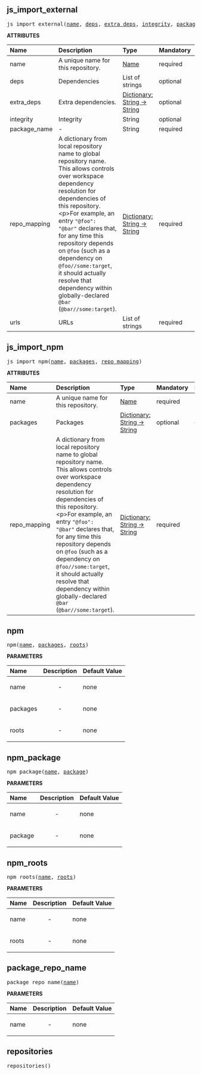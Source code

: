 <!-- Generated with Stardoc: http://skydoc.bazel.build -->

<a id="#js_import_external"></a>

## js_import_external

<pre>
js_import_external(<a href="#js_import_external-name">name</a>, <a href="#js_import_external-deps">deps</a>, <a href="#js_import_external-extra_deps">extra_deps</a>, <a href="#js_import_external-integrity">integrity</a>, <a href="#js_import_external-package_name">package_name</a>, <a href="#js_import_external-repo_mapping">repo_mapping</a>, <a href="#js_import_external-urls">urls</a>)
</pre>

**ATTRIBUTES**

| Name                                                     | Description                                                                                                                                                                                                                                                                                                                                                                                                                                                                           | Type                                                                                      | Mandatory | Default |
| :------------------------------------------------------- | :------------------------------------------------------------------------------------------------------------------------------------------------------------------------------------------------------------------------------------------------------------------------------------------------------------------------------------------------------------------------------------------------------------------------------------------------------------------------------------ | :---------------------------------------------------------------------------------------- | :-------- | :------ |
| <a id="js_import_external-name"></a>name                 | A unique name for this repository.                                                                                                                                                                                                                                                                                                                                                                                                                                                    | <a href="https://bazel.build/docs/build-ref.html#name">Name</a>                           | required  |         |
| <a id="js_import_external-deps"></a>deps                 | Dependencies                                                                                                                                                                                                                                                                                                                                                                                                                                                                          | List of strings                                                                           | optional  | []      |
| <a id="js_import_external-extra_deps"></a>extra_deps     | Extra dependencies.                                                                                                                                                                                                                                                                                                                                                                                                                                                                   | <a href="https://bazel.build/docs/skylark/lib/dict.html">Dictionary: String -> String</a> | optional  | {}      |
| <a id="js_import_external-integrity"></a>integrity       | Integrity                                                                                                                                                                                                                                                                                                                                                                                                                                                                             | String                                                                                    | optional  | ""      |
| <a id="js_import_external-package_name"></a>package_name | -                                                                                                                                                                                                                                                                                                                                                                                                                                                                                     | String                                                                                    | required  |         |
| <a id="js_import_external-repo_mapping"></a>repo_mapping | A dictionary from local repository name to global repository name. This allows controls over workspace dependency resolution for dependencies of this repository.&lt;p&gt;For example, an entry <code>"@foo": "@bar"</code> declares that, for any time this repository depends on <code>@foo</code> (such as a dependency on <code>@foo//some:target</code>, it should actually resolve that dependency within globally-declared <code>@bar</code> (<code>@bar//some:target</code>). | <a href="https://bazel.build/docs/skylark/lib/dict.html">Dictionary: String -> String</a> | required  |         |
| <a id="js_import_external-urls"></a>urls                 | URLs                                                                                                                                                                                                                                                                                                                                                                                                                                                                                  | List of strings                                                                           | required  |         |

<a id="#js_import_npm"></a>

## js_import_npm

<pre>
js_import_npm(<a href="#js_import_npm-name">name</a>, <a href="#js_import_npm-packages">packages</a>, <a href="#js_import_npm-repo_mapping">repo_mapping</a>)
</pre>

**ATTRIBUTES**

| Name                                                | Description                                                                                                                                                                                                                                                                                                                                                                                                                                                                           | Type                                                                                      | Mandatory | Default |
| :-------------------------------------------------- | :------------------------------------------------------------------------------------------------------------------------------------------------------------------------------------------------------------------------------------------------------------------------------------------------------------------------------------------------------------------------------------------------------------------------------------------------------------------------------------ | :---------------------------------------------------------------------------------------- | :-------- | :------ |
| <a id="js_import_npm-name"></a>name                 | A unique name for this repository.                                                                                                                                                                                                                                                                                                                                                                                                                                                    | <a href="https://bazel.build/docs/build-ref.html#name">Name</a>                           | required  |         |
| <a id="js_import_npm-packages"></a>packages         | Packages                                                                                                                                                                                                                                                                                                                                                                                                                                                                              | <a href="https://bazel.build/docs/skylark/lib/dict.html">Dictionary: String -> String</a> | optional  | {}      |
| <a id="js_import_npm-repo_mapping"></a>repo_mapping | A dictionary from local repository name to global repository name. This allows controls over workspace dependency resolution for dependencies of this repository.&lt;p&gt;For example, an entry <code>"@foo": "@bar"</code> declares that, for any time this repository depends on <code>@foo</code> (such as a dependency on <code>@foo//some:target</code>, it should actually resolve that dependency within globally-declared <code>@bar</code> (<code>@bar//some:target</code>). | <a href="https://bazel.build/docs/skylark/lib/dict.html">Dictionary: String -> String</a> | required  |         |

<a id="#npm"></a>

## npm

<pre>
npm(<a href="#npm-name">name</a>, <a href="#npm-packages">packages</a>, <a href="#npm-roots">roots</a>)
</pre>

**PARAMETERS**

| Name                              | Description               | Default Value |
| :-------------------------------- | :------------------------ | :------------ |
| <a id="npm-name"></a>name         | <p align="center"> - </p> | none          |
| <a id="npm-packages"></a>packages | <p align="center"> - </p> | none          |
| <a id="npm-roots"></a>roots       | <p align="center"> - </p> | none          |

<a id="#npm_package"></a>

## npm_package

<pre>
npm_package(<a href="#npm_package-name">name</a>, <a href="#npm_package-package">package</a>)
</pre>

**PARAMETERS**

| Name                                    | Description               | Default Value |
| :-------------------------------------- | :------------------------ | :------------ |
| <a id="npm_package-name"></a>name       | <p align="center"> - </p> | none          |
| <a id="npm_package-package"></a>package | <p align="center"> - </p> | none          |

<a id="#npm_roots"></a>

## npm_roots

<pre>
npm_roots(<a href="#npm_roots-name">name</a>, <a href="#npm_roots-roots">roots</a>)
</pre>

**PARAMETERS**

| Name                              | Description               | Default Value |
| :-------------------------------- | :------------------------ | :------------ |
| <a id="npm_roots-name"></a>name   | <p align="center"> - </p> | none          |
| <a id="npm_roots-roots"></a>roots | <p align="center"> - </p> | none          |

<a id="#package_repo_name"></a>

## package_repo_name

<pre>
package_repo_name(<a href="#package_repo_name-name">name</a>)
</pre>

**PARAMETERS**

| Name                                    | Description               | Default Value |
| :-------------------------------------- | :------------------------ | :------------ |
| <a id="package_repo_name-name"></a>name | <p align="center"> - </p> | none          |

<a id="#repositories"></a>

## repositories

<pre>
repositories()
</pre>
